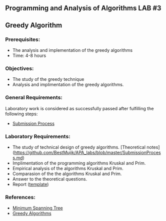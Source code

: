 ## Programming and Analysis of Algorithms LAB #3

## Greedy Algorithm

### Prerequisites:
  - The analysis and implementation of the greedy algorithms
  - Time: 4-8 hours

### Objectives:
  - The study of the greedy technique 
  - Analysis and implimentation of the greedy algorithms.

### General Requirements:
  Laboratory work is considered as successfully passed after fulfilling the following steps:
  - [Submission Process](https://github.com/BestMujik/MIDPS-labs/blob/master/Submission%20Process.md)
  
### Laboratory Requirements:

  - The study of technical design of greedy algorithms. [Theoretical notes] (https://github.com/BestMujik/APA_labs/blob/master/SubmissionProcess.md)
  - Implimentation of the programming algorithms Kruskal and Prim. 
  - Empirical analysis of the algorithms Kruskal and Prim. 
  - Comparasion of the the algorithms Kruskal and Prim. 
  - Answer to the theoretical questions.
  - Report ([template](https://github.com/BestMujik/BDC_labs/tree/master/TEX%20template))

### References:

  - [Minimum Spanning Tree](http://www.debianhelp.co.uk/commands.htmhttp://www.geeksforgeeks.org/greedy-algorithms-set-2-kruskals-minimum-spanning-tree-mst/)
  - [Greedy Algorithms](https://people.eecs.berkeley.edu/~vazirani/algorithms/chap5.pdf)


